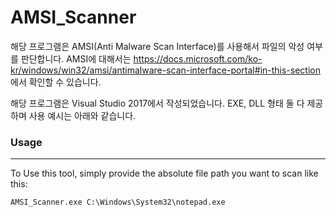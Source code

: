 # AMSI_Scanner

해당 프로그램은 AMSI(Anti Malware Scan Interface)를 사용해서 파일의 악성 여부를 판단합니다.
AMSI에 대해서는 https://docs.microsoft.com/ko-kr/windows/win32/amsi/antimalware-scan-interface-portal#in-this-section 에서 확인할 수 있습니다.

해당 프로그램은 Visual Studio 2017에서 작성되었습니다.
EXE, DLL 형태 둘 다 제공하며 사용 예시는 아래와 같습니다.

### Usage

------

To Use this tool, simply provide the absolute file path you want to scan like this:

```shell
AMSI_Scanner.exe C:\Windows\System32\notepad.exe
```

